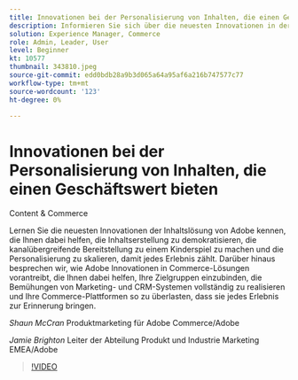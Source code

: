 ```yaml
---
title: Innovationen bei der Personalisierung von Inhalten, die einen Geschäftswert bieten
description: Informieren Sie sich über die neuesten Innovationen in der Inhaltslösung von Adobe und darüber, wie Adobe Innovationen in Commerce-Lösungen fördert.
solution: Experience Manager, Commerce
role: Admin, Leader, User
level: Beginner
kt: 10577
thumbnail: 343810.jpeg
source-git-commit: edd0bdb28a9b3d065a64a95af6a216b747577c77
workflow-type: tm+mt
source-wordcount: '123'
ht-degree: 0%

---
```


# Innovationen bei der Personalisierung von Inhalten, die einen Geschäftswert bieten

Content &amp; Commerce

Lernen Sie die neuesten Innovationen der Inhaltslösung von Adobe kennen, die Ihnen dabei helfen, die Inhaltserstellung zu demokratisieren, die kanalübergreifende Bereitstellung zu einem Kinderspiel zu machen und die Personalisierung zu skalieren, damit jedes Erlebnis zählt.  Darüber hinaus besprechen wir, wie Adobe Innovationen in Commerce-Lösungen vorantreibt, die Ihnen dabei helfen, Ihre Zielgruppen einzubinden, die Bemühungen von Marketing- und CRM-Systemen vollständig zu realisieren und Ihre Commerce-Plattformen so zu überlasten, dass sie jedes Erlebnis zur Erinnerung bringen.

*Shaun McCran* Produktmarketing für Adobe Commerce/Adobe

*Jamie Brighton* Leiter der Abteilung Produkt und Industrie Marketing EMEA/Adobe

>[!VIDEO](https://video.tv.adobe.com/v/343810/?quality=12&learn=on)
